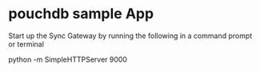 # pouchdb sample App

Start up the Sync Gateway by running the following in a command prompt or terminal

python -m SimpleHTTPServer 9000


